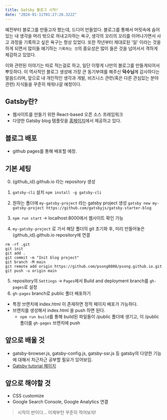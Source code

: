 ```yaml
---
title: Gatsby 블로그 시작!
date: "2024-01-11T01:27:26.322Z"
---
```


예전부터 블로그를 만들고자 했는데, 드디어 만들었다. 블로그를 통해서 머릿속에 숨어있는 내 생각을 머리 밖으로 꺼내고자하는 욕구, 생각의 꼬리의 꼬리를 이어나가면서 사고 과정을 기록하고 싶은 욕구는 항상 있었다. 또한 작년부터 제대로된 '일' 이라는 것을 하게 되면서 많이들 얘기하는 `기록하는 것`의 중요성은 많이 들은 것을 넘어서서 격하게 체감하고 있었다. 

이와 관련된 이야기는 따로 적는걸로 하고, 일단 이렇게 나만의 블로그를 만들게되어서 뿌듯하다. 이 역사적인 블로그 생성에 가장 큰 동기부여를 해주신 **덕수님**께 감사하다는 말씀드리며, 앞으로 내 개인적인 생각과 개발, 비즈니스 관련(혹은 다른 관심있는 분야 관련) 지식들을 꾸준히 채워나갈 예정이다.

## Gatsby란?
- 웹사이트를 만들기 위한 React-based 오픈 소스 프레임워크
- 다양한 Gatsby blog 템플릿을 [홈페이지](https://www.gatsbyjs.com/starters/)에서 제공하고 있다.

## 블로그 배포
- github pages를 통해 배포할 예정.

## 기본 세팅
0. {github_id}.github.io 라는 repository 생성
1. `gatsby-cli` 설치
`npm install -g gatsby-cli`

2. 원하는 폴더에 `my-gatsby-project` 라는 gatsby project 생성
`gatsby new my-gatsby-project https://github.com/gatsbyjs/gatsby-starter-blog`

3. `npm run start` -> localhost:8000에서 웹사이트 확인 가능

4.  `my-gatsby-project` 로 가서 해당 폴더의 git 초기화 후, 미리 만들어놓은 {github_id}.github.io repository에 연결
```
rm -rf .git
git init
git add .
git commit -m "Init blog project"
git branch -M main
git remote add origin https://github.com/psong0808/psong.github.io.git
git push -u origin main
```

5. repository의 `Settings` -> `Pages`에서 Build and deployment branch를 `gh-pages`로 설정
6. `gh-pages` branch로 public 폴더 배포하기
- 특정 브랜치에 index.html 이 존재하면 정적 페이지 배포가 가능하다.
- 브랜치를 생성해서 index.html 을 push 하면 된다.
	- `npm run build`를 통해 build된 파일들이 /public 폴더에 생기고, 이 /public 폴더를 `gh-pages` 브랜치에 push

## 앞으로 배울 것
- gatsby-browser.js, gatsby-config.js, gatsby-ssr.js 등 gatsby의 다양한 기능에 대해서 차근차근 공부할 필요가 있어보임.
- [Gatsby tutorial 페이지](https://www.gatsbyjs.com/docs/tutorial/getting-started/)

## 앞으로 해야할 것
- CSS customize
- Google Search Console, Google Analytics 연결
 
> 시작이 반이다... 이제부턴 꾸준히 적어보자!